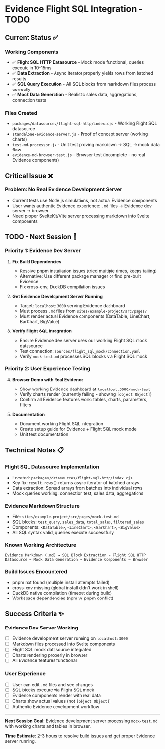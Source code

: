 # Evidence Flight SQL Integration - TODO

## Current Status ✅

### Working Components
- ✅ **Flight SQL HTTP Datasource** - Mock mode functional, queries execute in 10-15ms
- ✅ **Data Extraction** - Async iterator properly yields rows from batched results
- ✅ **SQL Query Execution** - All SQL blocks from markdown files process correctly
- ✅ **Mock Data Generation** - Realistic sales data, aggregations, connection tests

### Files Created
- `packages/datasources/flight-sql-http/index.cjs` - Working Flight SQL datasource
- `standalone-evidence-server.js` - Proof of concept server (working charts)
- `test-md-processor.js` - Unit test proving markdown → SQL → mock data flow
- `evidence-md-browser-test.js` - Browser test (incomplete - no real Evidence components)

## Critical Issue ❌

### Problem: No Real Evidence Development Server
- Current tests use Node.js simulations, not actual Evidence components
- User wants authentic Evidence experience: `.md` files → Evidence dev server → browser
- Need proper SvelteKit/Vite server processing markdown into Svelte components

## TODO - Next Session 🎯

### Priority 1: Evidence Dev Server
1. **Fix Build Dependencies**
   - Resolve pnpm installation issues (tried multiple times, keeps failing)
   - Alternative: Use different package manager or find pre-built Evidence
   - Fix cross-env, DuckDB compilation issues

2. **Get Evidence Development Server Running**
   - Target: `localhost:3000` serving Evidence dashboard
   - Must process `.md` files from `sites/example-project/src/pages/`
   - Must render actual Evidence components (DataTable, LineChart, BarChart, BigValue)

3. **Verify Flight SQL Integration**
   - Ensure Evidence dev server uses our working Flight SQL mock datasource
   - Test connection: `sources/flight_sql_mock/connection.yaml`
   - Verify `mock-test.md` processes SQL blocks via Flight SQL mock

### Priority 2: User Experience Testing
4. **Browser Demo with Real Evidence**
   - Show working Evidence dashboard at `localhost:3000/mock-test`
   - Verify charts render (currently failing - showing `[object Object]`)
   - Confirm all Evidence features work: tables, charts, parameters, filters

5. **Documentation**
   - Document working Flight SQL integration
   - Create setup guide for Evidence + Flight SQL mock mode
   - Unit test documentation

## Technical Notes 📋

### Flight SQL Datasource Implementation
- Located: `packages/datasources/flight-sql-http/index.cjs`
- Key fix: `result.rows()` returns async iterator of batched arrays
- Data extraction: Spread arrays from batches into individual rows
- Mock queries working: connection test, sales data, aggregations

### Evidence Markdown Structure
- File: `sites/example-project/src/pages/mock-test.md`
- SQL blocks: `test_query`, `sales_data`, `total_sales`, `filtered_sales`
- Components: `<DataTable>`, `<LineChart>`, `<BarChart>`, `<BigValue>`
- All SQL syntax valid, queries execute successfully

### Known Working Architecture
```
Evidence Markdown (.md) → SQL Block Extraction → Flight SQL HTTP Datasource → Mock Data Generation → Evidence Components → Browser
```

### Build Issues Encountered
- pnpm not found (multiple install attempts failed)
- cross-env missing (global install didn't work in shell)
- DuckDB native compilation (timeout during build)
- Workspace dependencies (npm vs pnpm conflict)

## Success Criteria ✨

### Evidence Dev Server Working
- [ ] Evidence development server running on `localhost:3000`
- [ ] Markdown files processed into Svelte components
- [ ] Flight SQL mock datasource integrated
- [ ] Charts rendering properly in browser
- [ ] All Evidence features functional

### User Experience
- [ ] User can edit `.md` files and see changes
- [ ] SQL blocks execute via Flight SQL mock
- [ ] Evidence components render with real data
- [ ] Charts show actual values (not `[object Object]`)
- [ ] Authentic Evidence development workflow

---

**Next Session Goal**: Evidence development server processing `mock-test.md` with working charts and tables in browser.

**Time Estimate**: 2-3 hours to resolve build issues and get proper Evidence server running.